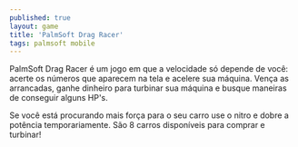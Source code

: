 ```yaml
---
published: true
layout: game
title: 'PalmSoft Drag Racer'
tags: palmsoft mobile
---
```

PalmSoft Drag Racer é um jogo em que a velocidade só depende de você: acerte os números que aparecem na tela e acelere sua máquina. Vença as arrancadas, ganhe dinheiro para turbinar sua máquina e busque maneiras de conseguir alguns HP's.

Se você está procurando mais força para o seu carro use o nitro e dobre a potência temporariamente. São 8 carros disponíveis para comprar e turbinar!


